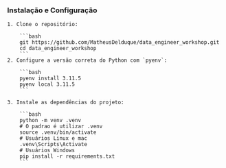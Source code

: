 ### Instalação e Configuração

    1. Clone o repositório:

        ```bash
        git https://github.com/MatheusDelduque/data_engineer_workshop.git   
        cd data_engineer_workshop
        ```
    2. Configure a versão correta do Python com `pyenv`:

        ```bash
        pyenv install 3.11.5
        pyenv local 3.11.5
        ```

    3. Instale as dependências do projeto:

        ```bash
        python -m venv .venv
        # O padrao é utilizar .venv
        source .venv/bin/activate
        # Usuários Linux e mac
        .venv\Scripts\Activate
        # Usuários Windows
        pip install -r requirements.txt  
        ```
        

